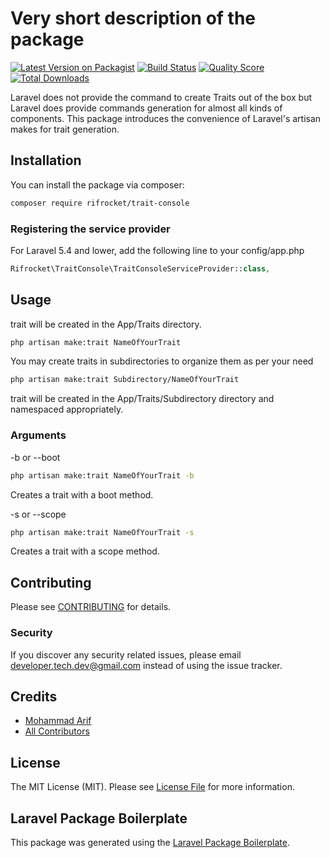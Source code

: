 # Very short description of the package

[![Latest Version on Packagist](https://img.shields.io/packagist/v/rifrocket/trait-console.svg?style=flat-square)](https://packagist.org/packages/rifrocket/trait-console)
[![Build Status](https://img.shields.io/travis/rifrocket/trait-console/master.svg?style=flat-square)](https://travis-ci.org/rifrocket/trait-console)
[![Quality Score](https://img.shields.io/scrutinizer/g/rifrocket/trait-console.svg?style=flat-square)](https://scrutinizer-ci.com/g/rifrocket/trait-console)
[![Total Downloads](https://img.shields.io/packagist/dt/rifrocket/trait-console.svg?style=flat-square)](https://packagist.org/packages/rifrocket/trait-console)

Laravel does not provide the command to create Traits out of the box but Laravel does provide commands generation for almost all kinds of components. This package introduces the convenience of Laravel's artisan makes for trait generation.
## Installation

You can install the package via composer:

```bash
composer require rifrocket/trait-console
```
### Registering the service provider
For Laravel 5.4 and lower, add the following line to your config/app.php
``` php
Rifrocket\TraitConsole\TraitConsoleServiceProvider::class,
```

## Usage
trait will be created in the App/Traits directory.
```bash
php artisan make:trait NameOfYourTrait
```
You may create traits in subdirectories to organize them as per your need 
```bash
php artisan make:trait Subdirectory/NameOfYourTrait
```
trait will be created in the App/Traits/Subdirectory directory and namespaced appropriately.

### Arguments
-b or --boot
```bash
php artisan make:trait NameOfYourTrait -b
```
Creates a trait with a boot method.

-s or --scope
```bash
php artisan make:trait NameOfYourTrait -s
```
Creates a trait with a scope method.



## Contributing

Please see [CONTRIBUTING](CONTRIBUTING.md) for details.

### Security

If you discover any security related issues, please email developer.tech.dev@gmail.com instead of using the issue tracker.

## Credits

- [Mohammad Arif](https://github.com/rifrocket)
- [All Contributors](../../contributors)

## License

The MIT License (MIT). Please see [License File](LICENSE.md) for more information.

## Laravel Package Boilerplate

This package was generated using the [Laravel Package Boilerplate](https://laravelpackageboilerplate.com).
